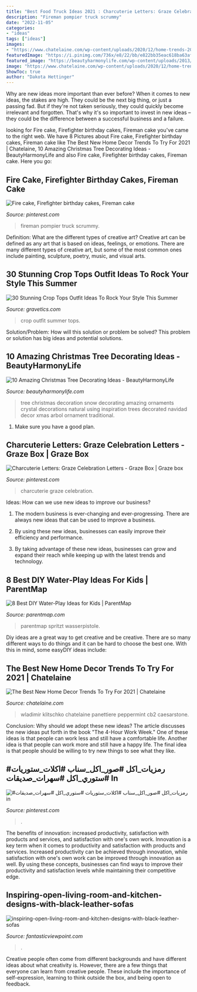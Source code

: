 ```yaml
---
title: "Best Food Truck Ideas 2021 : Charcuterie Letters: Graze Celebration Letters"
description: "Fireman pompier truck scrummy"
date: "2022-11-05"
categories:
- "ideas"
tags: ["ideas"]
images:
- "https://www.chatelaine.com/wp-content/uploads/2020/12/home-trends-2021-social.jpg"
featuredImage: "https://i.pinimg.com/736x/e8/22/bb/e822bb35eac618ba63af05ea84dea3b6.jpg"
featured_image: "https://beautyharmonylife.com/wp-content/uploads/2013/11/White-Christmas-Tree-Ornaments.jpg"
image: "https://www.chatelaine.com/wp-content/uploads/2020/12/home-trends-2021-social.jpg"
ShowToc: true
author: "Dakota Hettinger"
---
```



Why are new ideas more important than ever before?
When it comes to new ideas, the stakes are high. They could be the next big thing, or just a passing fad. But if they're not taken seriously, they could quickly become irrelevant and forgotten. That's why it's so important to invest in new ideas – they could be the difference between a successful business and a failure.

	

		
looking for Fire cake, Firefighter birthday cakes, Fireman cake you've came to the right web. We have 8 Pictures about Fire cake, Firefighter birthday cakes, Fireman cake like The Best New Home Decor Trends To Try For 2021 | Chatelaine, 10 Amazing Christmas Tree Decorating Ideas - BeautyHarmonyLife and also Fire cake, Firefighter birthday cakes, Fireman cake. Here you go:
		
    
## Fire Cake, Firefighter Birthday Cakes, Fireman Cake

<img loading=lazy src="https://i.pinimg.com/736x/d2/d4/f6/d2d4f6a46a2eb8e2bce4a364e5910d76--baking.jpg" onerror="this.onerror=null;this.src='https://tse1.mm.bing.net/th?id=OIP.51qf5cCd_KXQ_mLKQRQflAHaLH&amp;pid=15.1';" alt="Fire cake, Firefighter birthday cakes, Fireman cake">

_Source: pinterest.com_

>fireman pompier truck scrummy. 

	

Definition: What are the different types of creative art?
Creative art can be defined as any art that is based on ideas, feelings, or emotions. There are many different types of creative art, but some of the most common ones include painting, sculpture, poetry, music, and visual arts.

    
## 30 Stunning Crop Tops Outfit Ideas To Rock Your Style This Summer

<img loading=lazy src="https://www.gravetics.com/wp-content/uploads/2017/01/Crop-Top-Outfit-Ideas33.jpg" onerror="this.onerror=null;this.src='https://tse1.mm.bing.net/th?id=OIP.ZtfXcWHw-4RhVKMnszXkugHaLF&amp;pid=15.1';" alt="30 Stunning Crop Tops Outfit Ideas To Rock Your Style This Summer">

_Source: gravetics.com_

>crop outfit summer tops. 

	

Solution/Problem: How will this solution or problem be solved?
This problem or solution has big ideas and potential solutions.

    
## 10 Amazing Christmas Tree Decorating Ideas - BeautyHarmonyLife

<img loading=lazy src="https://beautyharmonylife.com/wp-content/uploads/2013/11/White-Christmas-Tree-Ornaments.jpg" onerror="this.onerror=null;this.src='https://tse1.mm.bing.net/th?id=OIP.4xflM8bcDAsBigFrIqPCXQHaLH&amp;pid=15.1';" alt="10 Amazing Christmas Tree Decorating Ideas - BeautyHarmonyLife">

_Source: beautyharmonylife.com_

>tree christmas decoration snow decorating amazing ornaments crystal decorations natural using inspiration trees decorated navidad decor xmas arbol ornament traditional. 

	

1. Make sure you have a good plan.

    
## Charcuterie Letters: Graze Celebration Letters - Graze Box | Graze Box

<img loading=lazy src="https://i.pinimg.com/736x/e8/22/bb/e822bb35eac618ba63af05ea84dea3b6.jpg" onerror="this.onerror=null;this.src='https://tse1.mm.bing.net/th?id=OIP.PQ9-ocl3gXvul-bw_emgLAHaD4&amp;pid=15.1';" alt="Charcuterie Letters: Graze Celebration Letters - Graze Box | Graze box">

_Source: pinterest.com_

>charcuterie graze celebration. 

	

Ideas: How can we use new ideas to improve our business?
1. The modern business is ever-changing and ever-progressing. There are always new ideas that can be used to improve a business.
2. By using these new ideas, businesses can easily improve their efficiency and performance.

3. By taking advantage of these new ideas, businesses can grow and expand their reach while keeping up with the latest trends and technology.

    
## 8 Best DIY Water-Play Ideas For Kids | ParentMap

<img loading=lazy src="https://www.parentmap.com/sites/default/files/styles/1180x660_scaled_cropped/public/2019-07/iStock-999066314.jpg?itok=_MsOYffI" onerror="this.onerror=null;this.src='https://tse1.mm.bing.net/th?id=OIP.QEUXssuSfP1tV43ZKDqghwHaEJ&amp;pid=15.1';" alt="8 Best DIY Water-Play Ideas for Kids | ParentMap">

_Source: parentmap.com_

>parentmap spritzt wasserpistole. 

	

Diy ideas are a great way to get creative and be creative. There are so many different ways to do things and it can be hard to choose the best one. With this in mind, some easyDIY ideas include:

    
## The Best New Home Decor Trends To Try For 2021 | Chatelaine

<img loading=lazy src="https://www.chatelaine.com/wp-content/uploads/2020/12/home-trends-2021-social.jpg" onerror="this.onerror=null;this.src='https://tse4.mm.bing.net/th?id=OIP.sazAimVYpcED43Gz2rNyWwHaEK&amp;pid=15.1';" alt="The Best New Home Decor Trends To Try For 2021 | Chatelaine">

_Source: chatelaine.com_

>wladimir klitschko chatelaine panettiere peppermint cb2 caesarstone. 

	

Conclusion: Why should we adopt these new ideas?
The article discusses the new ideas put forth in the book "The 4-Hour Work Week." One of these ideas is that people can work less and still have a comfortable life. Another idea is that people can work more and still have a happy life. The final idea is that people should be willing to try new things to see what they like.

    
## #رمزيات_اكل #صور_اكل_سناب #اكلات_ستوريات #ستوري_اكل #سهرات_صديقات In

<img loading=lazy src="https://i.pinimg.com/736x/b5/20/f8/b520f877f76159875a14ce64ba19f2f9.jpg" onerror="this.onerror=null;this.src='https://tse3.mm.bing.net/th?id=OIP.y_TUf10D0n76tI5MiyvCSgHaNK&amp;pid=15.1';" alt="#رمزيات_اكل #صور_اكل_سناب #اكلات_ستوريات #ستوري_اكل #سهرات_صديقات in">

_Source: pinterest.com_

>. 

	

The benefits of innovation: increased productivity, satisfaction with products and services, and satisfaction with one's own work.
Innovation is a key term when it comes to productivity and satisfaction with products and services. Increased productivity can be achieved through innovation, while satisfaction with one's own work can be improved through innovation as well. By using these concepts, businesses can find ways to improve their productivity and satisfaction levels while maintaining their competitive edge.

    
## Inspiring-open-living-room-and-kitchen-designs-with-black-leather-sofas

<img loading=lazy src="https://www.fantasticviewpoint.com/wp-content/uploads/2016/07/inspiring-open-living-room-and-kitchen-designs-with-black-leather-sofas-and-white-kitchen-cabinets-with-house-plans-with-open-floor-concept-and-open-floor-house-plans.jpg" onerror="this.onerror=null;this.src='https://tse4.mm.bing.net/th?id=OIP.apzz8you0v7OskcOMTdrZgHaE7&amp;pid=15.1';" alt="inspiring-open-living-room-and-kitchen-designs-with-black-leather-sofas">

_Source: fantasticviewpoint.com_

>. 

	

Creative people often come from different backgrounds and have different ideas about what creativity is. However, there are a few things that everyone can learn from creative people. These include the importance of self-expression, learning to think outside the box, and being open to feedback.

